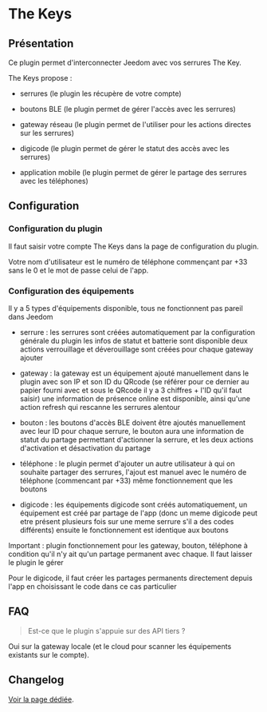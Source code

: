 # The Keys

## Présentation

Ce plugin permet d'interconnecter Jeedom avec vos serrures The Key.

The Keys propose :

- serrures (le plugin les récupère de votre compte)

- boutons BLE (le plugin permet de gérer l'accès avec les serrures)

- gateway réseau (le plugin permet de l'utiliser pour les actions directes sur les serrures)

- digicode (le plugin permet de gérer le statut des accès avec les serrures)

- application mobile (le plugin permet de gérer le partage des serrures avec les téléphones)

## Configuration

### Configuration du plugin

Il faut saisir votre compte The Keys dans la page de configuration du plugin.

Votre nom d'utilisateur est le numéro de téléphone commençant par +33 sans le 0 et le mot de passe celui de l'app.

### Configuration des équipements

Il y a 5 types d'équipements disponible, tous ne fonctionnent pas pareil dans Jeedom

- serrure : les serrures sont créées automatiquement par la configuration générale du plugin
  les infos de statut et batterie sont disponible
  deux actions verrouillage et déverouillage sont créées pour chaque gateway ajouter

- gateway : la gateway est un équipement ajouté manuellement dans le plugin avec son IP et son ID du QRcode (se référer pour ce dernier au papier fourni avec et sous le QRcode il y a 3 chiffres + l'ID qu'il faut saisir)
  une information de présence online est disponible, ainsi qu'une action refresh qui rescanne les serrures alentour

- bouton : les boutons d'accès BLE doivent être ajoutés manuellement avec leur ID
  pour chaque serrure, le bouton aura une information de statut du partage permettant d'actionner la serrure, et les deux actions d'activation et désactivation du partage

- téléphone : le plugin permet d'ajouter un autre utilisateur à qui on souhaite partager des serrures, l'ajout est manuel avec le numéro de téléphone (commencant par +33)
  même fonctionnement que les boutons

- digicode : les équipements digicode sont créés automatiquement, un équipement est créé par partage de l'app (donc un meme digicode peut etre présent plusieurs fois sur une meme serrure s'il a des codes différents)
  ensuite le fonctionnement est identique aux boutons

Important : plugin fonctionnement pour les gateway, bouton, téléphone à condition qu'il n'y ait qu'un partage permanent avec chaque. Il faut laisser le plugin le gérer

Pour le digicode, il faut créer les partages permanents directement depuis l'app en choisissant le code dans ce cas particulier

## FAQ

> Est-ce que le plugin s'appuie sur des API tiers ?

Oui sur la gateway locale (et le cloud pour scanner les équipements existants sur le compte).

## Changelog

[Voir la page dédiée](changelog.md).
